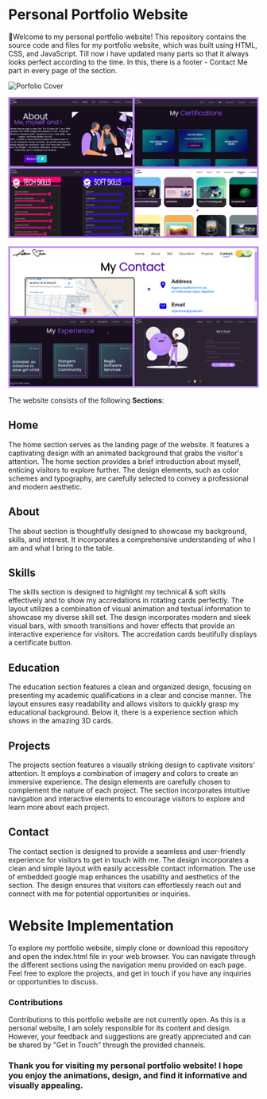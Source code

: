 # Personal Portfolio Website

🙌Welcome to my personal portfolio website! This repository contains the source code and files for my portfolio website, which was built using HTML, CSS, and JavaScript. Till now i have updated many parts so that it always looks perfect according to the time. In this, there is a footer - Contact Me part in every page of the section. 

![Porfolio Cover](/assets/images/cover.gif)

![Porfolio Cover](/assets/images/SS-1.jpg)

![Porfolio Cover](/assets/images/SS-2.jpg)

The website consists of the following **Sections**:

## Home
The home section serves as the landing page of the website. It features a captivating design with an animated background that grabs the visitor's attention. The home section provides a brief introduction about myself, enticing visitors to explore further. The design elements, such as color schemes and typography, are carefully selected to convey a professional and modern aesthetic.

## About
The about section is thoughtfully designed to showcase my background, skills, and interest. It incorporates a comprehensive understanding of who I am and what I bring to the table.

## Skills
The skills section is designed to highlight my technical & soft skills effectively and to show my accredations in rotating cards perfectly. The layout utilizes a combination of visual animation and textual information to showcase my diverse skill set. The design incorporates modern and sleek visual bars, with smooth transitions and hover effects that provide an interactive experience for visitors. The accredation cards beutifully displays a certificate button.

## Education
The education section features a clean and organized design, focusing on presenting my academic qualifications in a clear and concise manner. The layout ensures easy readability and allows visitors to quickly grasp my educational background. Below it, there is a experience section which shows in the amazing 3D cards.

## Projects
The projects section features a visually striking design to captivate visitors' attention. It employs a combination of imagery and colors to create an immersive experience. The design elements are carefully chosen to complement the nature of each project. The section incorporates intuitive navigation and interactive elements to encourage visitors to explore and learn more about each project.

## Contact
The contact section is designed to provide a seamless and user-friendly experience for visitors to get in touch with me. The design incorporates a clean and simple layout with easily accessible contact information. The use of embedded google map enhances the usability and aesthetics of the section. The design ensures that visitors can effortlessly reach out and connect with me for potential opportunities or inquiries.

# Website Implementation 
To explore my portfolio website, simply clone or download this repository and open the index.html file in your web browser. You can navigate through the different sections using the navigation menu provided on each page. Feel free to explore the projects, and get in touch if you have any inquiries or opportunities to discuss.

### Contributions
Contributions to this portfolio website are not currently open. As this is a personal website, I am solely responsible for its content and design. However, your feedback and suggestions are greatly appreciated and can be shared by "Get in Touch" through the provided channels.

### Thank you for visiting my personal portfolio website! I hope you enjoy the animations, design, and find it informative and visually appealing.
